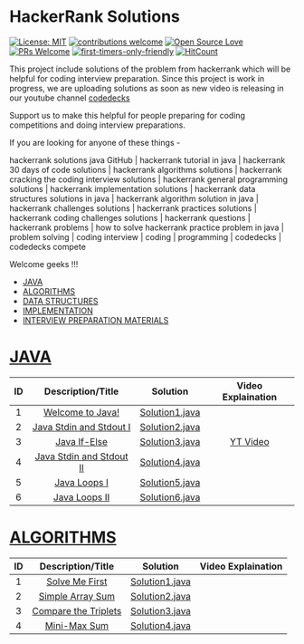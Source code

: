 # HackerRank Solutions
[![License: MIT](https://img.shields.io/badge/License-MIT-yellow.svg)](https://github.com/GouravRusiya30/SpringBootRestAPI/blob/master/LICENSE)
[![contributions welcome](https://img.shields.io/badge/contributions-welcome-brightgreen.svg?style=flat)](https://github.com/dwyl/esta/issues)
[![Open Source Love](https://badges.frapsoft.com/os/v1/open-source.svg?v=103)](https://github.com/ellerbrock/open-source-badges/)
[![PRs Welcome](https://img.shields.io/badge/PRs-welcome-brightgreen.svg?style=flat-square)](http://makeapullrequest.com)
[![first-timers-only-friendly](http://img.shields.io/badge/first--timers--only-friendly-blue.svg?style=flat-square)](https://code.publiclab.org#r=all)
[![HitCount](http://hits.dwyl.com/codedecks-in/HackerRank-Solutions.svg)](http://hits.dwyl.com/codedecks-in/HackerRank-Solutions)

This project include solutions of the problem from hackerrank which will be helpful for coding interview preparation.
Since this project is work in progress, we are uploading solutions as soon as new video is releasing in our youtube channel
[codedecks](https://www.youtube.com/channel/UCtJg4eV7SszBJx7BsuS_zhA?sub_confirmation=1)

Support us to make this helpful for people preparing for coding competitions and doing interview preparations.

If you are looking for anyone of these things -

hackerrank solutions java GitHub | hackerrank tutorial in java | hackerrank 30 days of code solutions | hackerrank algorithms solutions | hackerrank cracking the coding interview solutions | hackerrank general programming solutions | hackerrank implementation solutions | hackerrank data structures solutions in java | hackerrank algorithm solution in java | hackerrank challenges solutions | hackerrank practices solutions | hackerrank coding challenges solutions | hackerrank questions | hackerrank problems | how to solve hackerrank practice problem in java | problem solving | coding interview | coding | programming | codedecks | codedecks compete

Welcome geeks !!!

* [JAVA](#java)
* [ALGORITHMS](#algorithms)
* [DATA STRUCTURES](#data-structures)
* [IMPLEMENTATION](#implementation)
* [INTERVIEW PREPARATION MATERIALS](#interview-preparation-kit)



# [JAVA](https://www.hackerrank.com/domains/java)
| ID |                                                Description/Title                                              				  |                                                                                           Solution                                                                                                                              									    |				 	  Video Explaination					   |
|:---:|:---------------------------------------------------------------------------------------------------------------------:|:-----------------------------------------------------------------------------------------------------------------------------------------------------------------------------------------------------------------------------------------------------------------------:|:------------------------------------------------------------:|
|  1  | [Welcome to Java!](https://www.hackerrank.com/challenges/welcome-to-java/problem)| [Solution1.java](https://github.com/codedecks-in/HackerRank-Solutions/blob/master/welcome-to-java.java)    									    |														       |
|  2  | [Java Stdin and Stdout I](https://www.hackerrank.com/challenges/java-stdin-and-stdout-1/problem)| [Solution2.java](https://github.com/codedecks-in/HackerRank-Solutions/blob/master/scanner.java)    									    |														       |
|  3  | [Java If-Else](https://www.hackerrank.com/challenges/java-if-else/problem)| [Solution3.java](https://github.com/codedecks-in/HackerRank-Solutions/blob/master/java-if-else.java)    									    |	[YT Video](https://youtu.be/O0q_zZI7ccM)													       |
|  4  | [Java Stdin and Stdout II](https://www.hackerrank.com/challenges/java-stdin-stdout/problem)| [Solution4.java](https://github.com/codedecks-in/HackerRank-Solutions/blob/master/java_stdin_stdout_ii.java)    									    |														       |
|  5  | [Java Loops I](https://www.hackerrank.com/challenges/java-loops-i/problem)| [Solution5.java](https://github.com/codedecks-in/HackerRank-Solutions/blob/master/java-loops-i.java)    									    |														       |
|  6  | [Java Loops II](https://www.hackerrank.com/challenges/java-loops/problem)| [Solution6.java](https://github.com/codedecks-in/HackerRank-Solutions/blob/master/java-loops-ii.java)    									    |														       |



# [ALGORITHMS](https://www.hackerrank.com/domains/algorithms)
| ID |                                                Description/Title                                              				  |                                                                                           Solution                                                                                                                              									    |				 	  Video Explaination					   |
|:---:|:---------------------------------------------------------------------------------------------------------------------:|:-----------------------------------------------------------------------------------------------------------------------------------------------------------------------------------------------------------------------------------------------------------------------:|:------------------------------------------------------------:|
|  1  | [Solve Me First](https://www.hackerrank.com/challenges/welcome-to-java/problem)| [Solution1.java](https://github.com/codedecks-in/HackerRank-Solutions/blob/master/solve-me-first.java)    									    |														       |
|  2  | [Simple Array Sum](https://www.hackerrank.com/challenges/simple-array-sum/problem)| [Solution2.java](https://github.com/codedecks-in/HackerRank-Solutions/blob/master/simple-array-sum.java)    									    |														       |
|  3  | [Compare the Triplets](https://www.hackerrank.com/challenges/compare-the-triplets/problem)| [Solution3.java](https://github.com/codedecks-in/HackerRank-Solutions/blob/master/compare-the-triplets.java)    									    |														       |
|  4  | [Mini-Max Sum](https://www.hackerrank.com/challenges/mini-max-sum/problem)| [Solution4.java](https://github.com/codedecks-in/HackerRank-Solutions/blob/master/mini-max-sum.java)    									    |														       |
